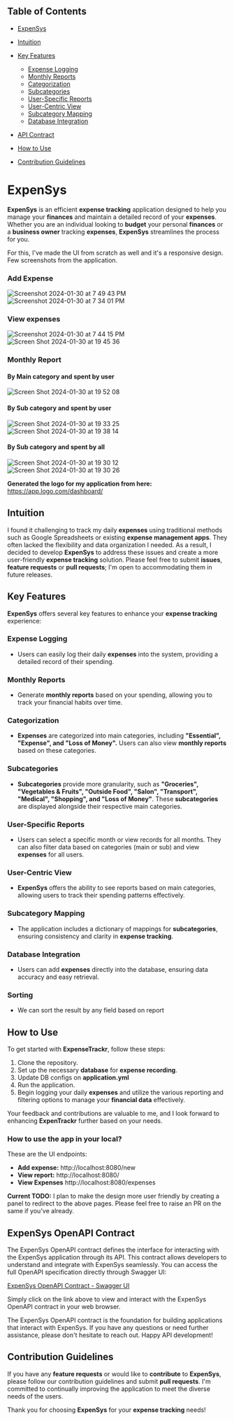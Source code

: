 ## Table of Contents
- [ExpenSys](#ExpenSys)
- [Intuition](#intuition)
- [Key Features](#key-features)
    - [Expense Logging](#expense-logging)
    - [Monthly Reports](#monthly-reports)
    - [Categorization](#categorization)
    - [Subcategories](#subcategories)
    - [User-Specific Reports](#user-specific-reports)
    - [User-Centric View](#user-centric-view)
    - [Subcategory Mapping](#subcategory-mapping)
    - [Database Integration](#database-integration)

- [API Contract](#expensys-openapi-contract)
- [How to Use](#how-to-use)
- [Contribution Guidelines](#contribution-guidelines)


# **ExpenSys**

**ExpenSys** is an efficient **expense tracking** application designed to help you manage your **finances** and maintain a detailed record of your **expenses**. Whether you are an individual looking to **budget** your personal **finances** or a **business owner** tracking **expenses**, **ExpenSys** streamlines the process for you.

For this, I've made the UI from scratch as well and it's a responsive design. Few screenshots from the application.
### **Add Expense**
![Screenshot 2024-01-30 at 7 49 43 PM](https://github.com/pradipmudi/expensys/assets/6489613/9d28d84b-eadc-4d49-868d-21578f8eed33)
![Screenshot 2024-01-30 at 7 34 01 PM](https://github.com/pradipmudi/expensys/assets/6489613/c7f56fc5-314a-4369-85e4-be69f8e89665)

### **View expenses**
![Screenshot 2024-01-30 at 7 44 15 PM](https://github.com/pradipmudi/expensys/assets/6489613/ca1eb21e-3363-4a6d-8d48-470a43bc9bcd)
![Screen Shot 2024-01-30 at 19 45 36](https://github.com/pradipmudi/expensys/assets/6489613/2f7ef909-50d7-41ad-be4b-77dabe43feb2)
### Monthly Report
#### **By Main category and spent by user**
![Screen Shot 2024-01-30 at 19 52 08](https://github.com/pradipmudi/expensys/assets/6489613/e5d0f9de-fa55-455a-9fcf-8eb4d337ca05)

#### **By Sub category and spent by user**
![Screen Shot 2024-01-30 at 19 33 25](https://github.com/pradipmudi/expensys/assets/6489613/d8e30e90-82fe-41bd-99ce-2da946a357b7)
![Screen Shot 2024-01-30 at 19 38 14](https://github.com/pradipmudi/expensys/assets/6489613/d6827927-375a-458d-a5fc-0ceb7b88e288)


#### **By Sub category and spent by all**
![Screen Shot 2024-01-30 at 19 30 12](https://github.com/pradipmudi/expensys/assets/6489613/2607f71a-ac61-474b-8c43-e7841979747e)
![Screen Shot 2024-01-30 at 19 30 26](https://github.com/pradipmudi/expensys/assets/6489613/21781599-a1aa-4382-8fe4-1bd88475d859)

**Generated the logo for my application from here:** https://app.logo.com/dashboard/

## Intuition
I found it challenging to track my daily **expenses** using traditional methods such as Google Spreadsheets or existing **expense management apps**. They often lacked the flexibility and data organization I needed. As a result, I decided to develop **ExpenSys** to address these issues and create a more user-friendly **expense tracking** solution. Please feel free to submit **issues**, **feature requests** or **pull requests**; I'm open to accommodating them in future releases.

## Key Features

**ExpenSys** offers several key features to enhance your **expense tracking** experience:

### **Expense Logging**
- Users can easily log their daily **expenses** into the system, providing a detailed record of their spending.

### **Monthly Reports**
- Generate **monthly reports** based on your spending, allowing you to track your financial habits over time.

### **Categorization**
- **Expenses** are categorized into main categories, including **"Essential", "Expense", and "Loss of Money".** Users can also view **monthly reports** based on these categories.

### **Subcategories**
- **Subcategories** provide more granularity, such as **"Groceries", "Vegetables & Fruits", "Outside Food", "Salon", "Transport", "Medical", "Shopping", and "Loss of Money"**. These **subcategories** are displayed alongside their respective main categories.

### **User-Specific Reports**
- Users can select a specific month or view records for all months. They can also filter data based on categories (main or sub) and view **expenses** for all users.

### **User-Centric View**
- **ExpenSys** offers the ability to see reports based on main categories, allowing users to track their spending patterns effectively.

### **Subcategory Mapping**
- The application includes a dictionary of mappings for **subcategories**, ensuring consistency and clarity in **expense tracking**.

### **Database Integration**
- Users can add **expenses** directly into the database, ensuring data accuracy and easy retrieval.

### **Sorting**
- We can sort the result by any field based on report

## **How to Use**

To get started with **ExpenseTrackr**, follow these steps:

1. Clone the repository.
2. Set up the necessary **database** for **expense recording**.
3. Update DB configs on **application.yml**
4. Run the application.
5. Begin logging your daily **expenses** and utilize the various reporting and filtering options to manage your **financial data** effectively.

Your feedback and contributions are valuable to me, and I look forward to enhancing **ExpenTrackr** further based on your needs.
### **How to use the app in your local?**
These are the UI endpoints:
- **Add expense:** http://localhost:8080/new
- **View report:** http://localhost:8080/
- **View Expenses** http://localhost:8080/expenses

**Current TODO:** I plan to make the design more user friendly by creating a panel to redirect to the above pages. Please feel free to raise an PR on the same if you've already.

## **ExpenSys OpenAPI Contract**

The ExpenSys OpenAPI contract defines the interface for interacting with the ExpenSys application through its API. This contract allows developers to understand and integrate with ExpenSys seamlessly. You can access the full OpenAPI specification directly through Swagger UI:

[ExpenSys OpenAPI Contract - Swagger UI](https://petstore.swagger.io/?url=https://raw.githubusercontent.com/pradipmudi/expensys/main/src/main/java/com/expensys/openapi/expensys_openapi.yml#/default/get_report)

Simply click on the link above to view and interact with the ExpenSys OpenAPI contract in your web browser.

The ExpenSys OpenAPI contract is the foundation for building applications that interact with ExpenSys. If you have any questions or need further assistance, please don't hesitate to reach out. Happy API development!


## Contribution Guidelines

If you have any **feature requests** or would like to **contribute** to **ExpenSys**, please follow our contribution guidelines and submit **pull requests**. I'm committed to continually improving the application to meet the diverse needs of the users.

Thank you for choosing **ExpenSys** for your **expense tracking** needs!
